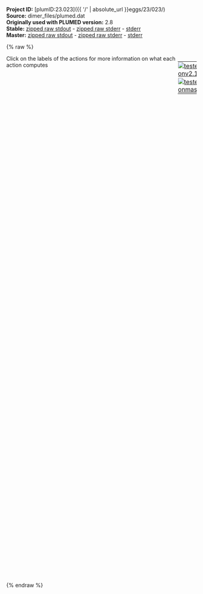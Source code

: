 **Project ID:** [plumID:23.023]({{ '/' | absolute_url }}eggs/23/023/)  
**Source:** dimer_files/plumed.dat  
**Originally used with PLUMED version:** 2.8  
**Stable:** [zipped raw stdout](plumed.dat.plumed.stdout.txt.zip) - [zipped raw stderr](plumed.dat.plumed.stderr.txt.zip) - [stderr](plumed.dat.plumed.stderr)  
**Master:** [zipped raw stdout](plumed.dat.plumed_master.stdout.txt.zip) - [zipped raw stderr](plumed.dat.plumed_master.stderr.txt.zip) - [stderr](plumed.dat.plumed_master.stderr)  

{% raw %}
<div style="width: 100%; float:left">
<div style="width: 90%; float:left" id="value_details_data/dimer_files/plumed.dat"> Click on the labels of the actions for more information on what each action computes </div>
<div style="width: 10%; float:left"><table><tr><td style="padding:1px"><a href="plumed.dat.plumed.stderr"><img src="https://img.shields.io/badge/v2.10-passing-green.svg" alt="tested onv2.10" /></a></td></tr><tr><td style="padding:1px"><a href="plumed.dat.plumed_master.stderr"><img src="https://img.shields.io/badge/master-passing-green.svg" alt="tested onmaster" /></a></td></tr></table></div></div>
<pre style="width=97%;">
<span style="color:blue" class="comment">## RESTART</span>
<span style="color:blue" class="comment">## ENERGY LABEL=energy</span>
<br/><span style="color:blue" class="comment"># DIMER-DIMER DISTANCE</span>
<span class="plumedtooltip" style="color:green">COM<span class="right">Calculate the center of mass for a group of atoms. <a href="https://www.plumed.org/doc-master/user-doc/html/_c_o_m.html" style="color:green">More details</a><i></i></span></span> <span class="plumedtooltip">ATOMS<span class="right">the list of atoms which are involved the virtual atom's definition<i></i></span></span>=1-338 <span class="plumedtooltip">LABEL<span class="right">a label for the action so that its output can be referenced in the input to other actions<i></i></span></span>=<b name="data/dimer_files/plumed.datp1" onclick='showPath("data/dimer_files/plumed.dat","data/dimer_files/plumed.datp1","data/dimer_files/plumed.datp1","violet")'>p1</b><span style="display:none;" id="data/dimer_files/plumed.datp1">The COM action with label <b>p1</b> calculates the following quantities:<table  align="center" frame="void" width="95%" cellpadding="5%"><tr><td width="5%"><b> Quantity </b>  </td><td width="5%"><b> Type </b>  </td><td><b> Description </b> </td></tr><tr><td width="5%">p1</td><td width="5%"><font color="violet">atoms</font></td><td>virtual atom calculated by COM action</td></tr></table></span>
<span class="plumedtooltip" style="color:green">COM<span class="right">Calculate the center of mass for a group of atoms. <a href="https://www.plumed.org/doc-master/user-doc/html/_c_o_m.html" style="color:green">More details</a><i></i></span></span> <span class="plumedtooltip">ATOMS<span class="right">the list of atoms which are involved the virtual atom's definition<i></i></span></span>=339-676 <span class="plumedtooltip">LABEL<span class="right">a label for the action so that its output can be referenced in the input to other actions<i></i></span></span>=<b name="data/dimer_files/plumed.datp2" onclick='showPath("data/dimer_files/plumed.dat","data/dimer_files/plumed.datp2","data/dimer_files/plumed.datp2","violet")'>p2</b><span style="display:none;" id="data/dimer_files/plumed.datp2">The COM action with label <b>p2</b> calculates the following quantities:<table  align="center" frame="void" width="95%" cellpadding="5%"><tr><td width="5%"><b> Quantity </b>  </td><td width="5%"><b> Type </b>  </td><td><b> Description </b> </td></tr><tr><td width="5%">p2</td><td width="5%"><font color="violet">atoms</font></td><td>virtual atom calculated by COM action</td></tr></table></span>
<span class="plumedtooltip" style="color:green">DISTANCE<span class="right">Calculate the distance between a pair of atoms. <a href="https://www.plumed.org/doc-master/user-doc/html/_d_i_s_t_a_n_c_e.html" style="color:green">More details</a><i></i></span></span> <span class="plumedtooltip">ATOMS<span class="right">the pair of atom that we are calculating the distance between<i></i></span></span>=<b name="data/dimer_files/plumed.datp1">p1</b>,<b name="data/dimer_files/plumed.datp2">p2</b> <span class="plumedtooltip">LABEL<span class="right">a label for the action so that its output can be referenced in the input to other actions<i></i></span></span>=<b name="data/dimer_files/plumed.datd" onclick='showPath("data/dimer_files/plumed.dat","data/dimer_files/plumed.datd","data/dimer_files/plumed.datd","black")'>d</b><span style="display:none;" id="data/dimer_files/plumed.datd">The DISTANCE action with label <b>d</b> calculates the following quantities:<table  align="center" frame="void" width="95%" cellpadding="5%"><tr><td width="5%"><b> Quantity </b>  </td><td width="5%"><b> Type </b>  </td><td><b> Description </b> </td></tr><tr><td width="5%">d</td><td width="5%"><font color="black">scalar</font></td><td>the DISTANCE between this pair of atoms</td></tr></table></span>
<br/><span style="color:blue" class="comment"># FOUR COARSE GRAINED BEADS, EVERY 5 ISH RESIDUES</span>
<span class="plumedtooltip" style="color:green">COM<span class="right">Calculate the center of mass for a group of atoms. <a href="https://www.plumed.org/doc-master/user-doc/html/_c_o_m.html" style="color:green">More details</a><i></i></span></span> <span class="plumedtooltip">ATOMS<span class="right">the list of atoms which are involved the virtual atom's definition<i></i></span></span>=1-92 <span class="plumedtooltip">LABEL<span class="right">a label for the action so that its output can be referenced in the input to other actions<i></i></span></span>=<b name="data/dimer_files/plumed.datB1_1" onclick='showPath("data/dimer_files/plumed.dat","data/dimer_files/plumed.datB1_1","data/dimer_files/plumed.datB1_1","violet")'>B1_1</b><span style="display:none;" id="data/dimer_files/plumed.datB1_1">The COM action with label <b>B1_1</b> calculates the following quantities:<table  align="center" frame="void" width="95%" cellpadding="5%"><tr><td width="5%"><b> Quantity </b>  </td><td width="5%"><b> Type </b>  </td><td><b> Description </b> </td></tr><tr><td width="5%">B1_1</td><td width="5%"><font color="violet">atoms</font></td><td>virtual atom calculated by COM action</td></tr></table></span>
<span class="plumedtooltip" style="color:green">COM<span class="right">Calculate the center of mass for a group of atoms. <a href="https://www.plumed.org/doc-master/user-doc/html/_c_o_m.html" style="color:green">More details</a><i></i></span></span> <span class="plumedtooltip">ATOMS<span class="right">the list of atoms which are involved the virtual atom's definition<i></i></span></span>=93-170 <span class="plumedtooltip">LABEL<span class="right">a label for the action so that its output can be referenced in the input to other actions<i></i></span></span>=<b name="data/dimer_files/plumed.datB2_1" onclick='showPath("data/dimer_files/plumed.dat","data/dimer_files/plumed.datB2_1","data/dimer_files/plumed.datB2_1","violet")'>B2_1</b><span style="display:none;" id="data/dimer_files/plumed.datB2_1">The COM action with label <b>B2_1</b> calculates the following quantities:<table  align="center" frame="void" width="95%" cellpadding="5%"><tr><td width="5%"><b> Quantity </b>  </td><td width="5%"><b> Type </b>  </td><td><b> Description </b> </td></tr><tr><td width="5%">B2_1</td><td width="5%"><font color="violet">atoms</font></td><td>virtual atom calculated by COM action</td></tr></table></span>
<span class="plumedtooltip" style="color:green">COM<span class="right">Calculate the center of mass for a group of atoms. <a href="https://www.plumed.org/doc-master/user-doc/html/_c_o_m.html" style="color:green">More details</a><i></i></span></span> <span class="plumedtooltip">ATOMS<span class="right">the list of atoms which are involved the virtual atom's definition<i></i></span></span>=171-255 <span class="plumedtooltip">LABEL<span class="right">a label for the action so that its output can be referenced in the input to other actions<i></i></span></span>=<b name="data/dimer_files/plumed.datB3_1" onclick='showPath("data/dimer_files/plumed.dat","data/dimer_files/plumed.datB3_1","data/dimer_files/plumed.datB3_1","violet")'>B3_1</b><span style="display:none;" id="data/dimer_files/plumed.datB3_1">The COM action with label <b>B3_1</b> calculates the following quantities:<table  align="center" frame="void" width="95%" cellpadding="5%"><tr><td width="5%"><b> Quantity </b>  </td><td width="5%"><b> Type </b>  </td><td><b> Description </b> </td></tr><tr><td width="5%">B3_1</td><td width="5%"><font color="violet">atoms</font></td><td>virtual atom calculated by COM action</td></tr></table></span>
<span class="plumedtooltip" style="color:green">COM<span class="right">Calculate the center of mass for a group of atoms. <a href="https://www.plumed.org/doc-master/user-doc/html/_c_o_m.html" style="color:green">More details</a><i></i></span></span> <span class="plumedtooltip">ATOMS<span class="right">the list of atoms which are involved the virtual atom's definition<i></i></span></span>=256-338 <span class="plumedtooltip">LABEL<span class="right">a label for the action so that its output can be referenced in the input to other actions<i></i></span></span>=<b name="data/dimer_files/plumed.datB4_1" onclick='showPath("data/dimer_files/plumed.dat","data/dimer_files/plumed.datB4_1","data/dimer_files/plumed.datB4_1","violet")'>B4_1</b><span style="display:none;" id="data/dimer_files/plumed.datB4_1">The COM action with label <b>B4_1</b> calculates the following quantities:<table  align="center" frame="void" width="95%" cellpadding="5%"><tr><td width="5%"><b> Quantity </b>  </td><td width="5%"><b> Type </b>  </td><td><b> Description </b> </td></tr><tr><td width="5%">B4_1</td><td width="5%"><font color="violet">atoms</font></td><td>virtual atom calculated by COM action</td></tr></table></span>
<br/><span class="plumedtooltip" style="color:green">COM<span class="right">Calculate the center of mass for a group of atoms. <a href="https://www.plumed.org/doc-master/user-doc/html/_c_o_m.html" style="color:green">More details</a><i></i></span></span> <span class="plumedtooltip">ATOMS<span class="right">the list of atoms which are involved the virtual atom's definition<i></i></span></span>=339-430 <span class="plumedtooltip">LABEL<span class="right">a label for the action so that its output can be referenced in the input to other actions<i></i></span></span>=<b name="data/dimer_files/plumed.datB1_2" onclick='showPath("data/dimer_files/plumed.dat","data/dimer_files/plumed.datB1_2","data/dimer_files/plumed.datB1_2","violet")'>B1_2</b><span style="display:none;" id="data/dimer_files/plumed.datB1_2">The COM action with label <b>B1_2</b> calculates the following quantities:<table  align="center" frame="void" width="95%" cellpadding="5%"><tr><td width="5%"><b> Quantity </b>  </td><td width="5%"><b> Type </b>  </td><td><b> Description </b> </td></tr><tr><td width="5%">B1_2</td><td width="5%"><font color="violet">atoms</font></td><td>virtual atom calculated by COM action</td></tr></table></span>
<span class="plumedtooltip" style="color:green">COM<span class="right">Calculate the center of mass for a group of atoms. <a href="https://www.plumed.org/doc-master/user-doc/html/_c_o_m.html" style="color:green">More details</a><i></i></span></span> <span class="plumedtooltip">ATOMS<span class="right">the list of atoms which are involved the virtual atom's definition<i></i></span></span>=431-508 <span class="plumedtooltip">LABEL<span class="right">a label for the action so that its output can be referenced in the input to other actions<i></i></span></span>=<b name="data/dimer_files/plumed.datB2_2" onclick='showPath("data/dimer_files/plumed.dat","data/dimer_files/plumed.datB2_2","data/dimer_files/plumed.datB2_2","violet")'>B2_2</b><span style="display:none;" id="data/dimer_files/plumed.datB2_2">The COM action with label <b>B2_2</b> calculates the following quantities:<table  align="center" frame="void" width="95%" cellpadding="5%"><tr><td width="5%"><b> Quantity </b>  </td><td width="5%"><b> Type </b>  </td><td><b> Description </b> </td></tr><tr><td width="5%">B2_2</td><td width="5%"><font color="violet">atoms</font></td><td>virtual atom calculated by COM action</td></tr></table></span>
<span class="plumedtooltip" style="color:green">COM<span class="right">Calculate the center of mass for a group of atoms. <a href="https://www.plumed.org/doc-master/user-doc/html/_c_o_m.html" style="color:green">More details</a><i></i></span></span> <span class="plumedtooltip">ATOMS<span class="right">the list of atoms which are involved the virtual atom's definition<i></i></span></span>=509-593 <span class="plumedtooltip">LABEL<span class="right">a label for the action so that its output can be referenced in the input to other actions<i></i></span></span>=<b name="data/dimer_files/plumed.datB3_2" onclick='showPath("data/dimer_files/plumed.dat","data/dimer_files/plumed.datB3_2","data/dimer_files/plumed.datB3_2","violet")'>B3_2</b><span style="display:none;" id="data/dimer_files/plumed.datB3_2">The COM action with label <b>B3_2</b> calculates the following quantities:<table  align="center" frame="void" width="95%" cellpadding="5%"><tr><td width="5%"><b> Quantity </b>  </td><td width="5%"><b> Type </b>  </td><td><b> Description </b> </td></tr><tr><td width="5%">B3_2</td><td width="5%"><font color="violet">atoms</font></td><td>virtual atom calculated by COM action</td></tr></table></span>
<span class="plumedtooltip" style="color:green">COM<span class="right">Calculate the center of mass for a group of atoms. <a href="https://www.plumed.org/doc-master/user-doc/html/_c_o_m.html" style="color:green">More details</a><i></i></span></span> <span class="plumedtooltip">ATOMS<span class="right">the list of atoms which are involved the virtual atom's definition<i></i></span></span>=594-676 <span class="plumedtooltip">LABEL<span class="right">a label for the action so that its output can be referenced in the input to other actions<i></i></span></span>=<b name="data/dimer_files/plumed.datB4_2" onclick='showPath("data/dimer_files/plumed.dat","data/dimer_files/plumed.datB4_2","data/dimer_files/plumed.datB4_2","violet")'>B4_2</b><span style="display:none;" id="data/dimer_files/plumed.datB4_2">The COM action with label <b>B4_2</b> calculates the following quantities:<table  align="center" frame="void" width="95%" cellpadding="5%"><tr><td width="5%"><b> Quantity </b>  </td><td width="5%"><b> Type </b>  </td><td><b> Description </b> </td></tr><tr><td width="5%">B4_2</td><td width="5%"><font color="violet">atoms</font></td><td>virtual atom calculated by COM action</td></tr></table></span>
<br/><span class="plumedtooltip" style="color:green">DISTANCE<span class="right">Calculate the distance between a pair of atoms. <a href="https://www.plumed.org/doc-master/user-doc/html/_d_i_s_t_a_n_c_e.html" style="color:green">More details</a><i></i></span></span> <span class="plumedtooltip">ATOMS<span class="right">the pair of atom that we are calculating the distance between<i></i></span></span>=<b name="data/dimer_files/plumed.datB1_1">B1_1</b>,<b name="data/dimer_files/plumed.datB1_2">B1_2</b> <span class="plumedtooltip">LABEL<span class="right">a label for the action so that its output can be referenced in the input to other actions<i></i></span></span>=<b name="data/dimer_files/plumed.datB11" onclick='showPath("data/dimer_files/plumed.dat","data/dimer_files/plumed.datB11","data/dimer_files/plumed.datB11","black")'>B11</b><span style="display:none;" id="data/dimer_files/plumed.datB11">The DISTANCE action with label <b>B11</b> calculates the following quantities:<table  align="center" frame="void" width="95%" cellpadding="5%"><tr><td width="5%"><b> Quantity </b>  </td><td width="5%"><b> Type </b>  </td><td><b> Description </b> </td></tr><tr><td width="5%">B11</td><td width="5%"><font color="black">scalar</font></td><td>the DISTANCE between this pair of atoms</td></tr></table></span>
<span class="plumedtooltip" style="color:green">DISTANCE<span class="right">Calculate the distance between a pair of atoms. <a href="https://www.plumed.org/doc-master/user-doc/html/_d_i_s_t_a_n_c_e.html" style="color:green">More details</a><i></i></span></span> <span class="plumedtooltip">ATOMS<span class="right">the pair of atom that we are calculating the distance between<i></i></span></span>=<b name="data/dimer_files/plumed.datB1_1">B1_1</b>,<b name="data/dimer_files/plumed.datB2_2">B2_2</b> <span class="plumedtooltip">LABEL<span class="right">a label for the action so that its output can be referenced in the input to other actions<i></i></span></span>=<b name="data/dimer_files/plumed.datB12" onclick='showPath("data/dimer_files/plumed.dat","data/dimer_files/plumed.datB12","data/dimer_files/plumed.datB12","black")'>B12</b><span style="display:none;" id="data/dimer_files/plumed.datB12">The DISTANCE action with label <b>B12</b> calculates the following quantities:<table  align="center" frame="void" width="95%" cellpadding="5%"><tr><td width="5%"><b> Quantity </b>  </td><td width="5%"><b> Type </b>  </td><td><b> Description </b> </td></tr><tr><td width="5%">B12</td><td width="5%"><font color="black">scalar</font></td><td>the DISTANCE between this pair of atoms</td></tr></table></span>
<span class="plumedtooltip" style="color:green">DISTANCE<span class="right">Calculate the distance between a pair of atoms. <a href="https://www.plumed.org/doc-master/user-doc/html/_d_i_s_t_a_n_c_e.html" style="color:green">More details</a><i></i></span></span> <span class="plumedtooltip">ATOMS<span class="right">the pair of atom that we are calculating the distance between<i></i></span></span>=<b name="data/dimer_files/plumed.datB1_1">B1_1</b>,<b name="data/dimer_files/plumed.datB3_2">B3_2</b> <span class="plumedtooltip">LABEL<span class="right">a label for the action so that its output can be referenced in the input to other actions<i></i></span></span>=<b name="data/dimer_files/plumed.datB13" onclick='showPath("data/dimer_files/plumed.dat","data/dimer_files/plumed.datB13","data/dimer_files/plumed.datB13","black")'>B13</b><span style="display:none;" id="data/dimer_files/plumed.datB13">The DISTANCE action with label <b>B13</b> calculates the following quantities:<table  align="center" frame="void" width="95%" cellpadding="5%"><tr><td width="5%"><b> Quantity </b>  </td><td width="5%"><b> Type </b>  </td><td><b> Description </b> </td></tr><tr><td width="5%">B13</td><td width="5%"><font color="black">scalar</font></td><td>the DISTANCE between this pair of atoms</td></tr></table></span>
<span class="plumedtooltip" style="color:green">DISTANCE<span class="right">Calculate the distance between a pair of atoms. <a href="https://www.plumed.org/doc-master/user-doc/html/_d_i_s_t_a_n_c_e.html" style="color:green">More details</a><i></i></span></span> <span class="plumedtooltip">ATOMS<span class="right">the pair of atom that we are calculating the distance between<i></i></span></span>=<b name="data/dimer_files/plumed.datB1_1">B1_1</b>,<b name="data/dimer_files/plumed.datB4_2">B4_2</b> <span class="plumedtooltip">LABEL<span class="right">a label for the action so that its output can be referenced in the input to other actions<i></i></span></span>=<b name="data/dimer_files/plumed.datB14" onclick='showPath("data/dimer_files/plumed.dat","data/dimer_files/plumed.datB14","data/dimer_files/plumed.datB14","black")'>B14</b><span style="display:none;" id="data/dimer_files/plumed.datB14">The DISTANCE action with label <b>B14</b> calculates the following quantities:<table  align="center" frame="void" width="95%" cellpadding="5%"><tr><td width="5%"><b> Quantity </b>  </td><td width="5%"><b> Type </b>  </td><td><b> Description </b> </td></tr><tr><td width="5%">B14</td><td width="5%"><font color="black">scalar</font></td><td>the DISTANCE between this pair of atoms</td></tr></table></span>
<br/><span class="plumedtooltip" style="color:green">DISTANCE<span class="right">Calculate the distance between a pair of atoms. <a href="https://www.plumed.org/doc-master/user-doc/html/_d_i_s_t_a_n_c_e.html" style="color:green">More details</a><i></i></span></span> <span class="plumedtooltip">ATOMS<span class="right">the pair of atom that we are calculating the distance between<i></i></span></span>=<b name="data/dimer_files/plumed.datB2_1">B2_1</b>,<b name="data/dimer_files/plumed.datB1_2">B1_2</b> <span class="plumedtooltip">LABEL<span class="right">a label for the action so that its output can be referenced in the input to other actions<i></i></span></span>=<b name="data/dimer_files/plumed.datB21" onclick='showPath("data/dimer_files/plumed.dat","data/dimer_files/plumed.datB21","data/dimer_files/plumed.datB21","black")'>B21</b><span style="display:none;" id="data/dimer_files/plumed.datB21">The DISTANCE action with label <b>B21</b> calculates the following quantities:<table  align="center" frame="void" width="95%" cellpadding="5%"><tr><td width="5%"><b> Quantity </b>  </td><td width="5%"><b> Type </b>  </td><td><b> Description </b> </td></tr><tr><td width="5%">B21</td><td width="5%"><font color="black">scalar</font></td><td>the DISTANCE between this pair of atoms</td></tr></table></span>
<span class="plumedtooltip" style="color:green">DISTANCE<span class="right">Calculate the distance between a pair of atoms. <a href="https://www.plumed.org/doc-master/user-doc/html/_d_i_s_t_a_n_c_e.html" style="color:green">More details</a><i></i></span></span> <span class="plumedtooltip">ATOMS<span class="right">the pair of atom that we are calculating the distance between<i></i></span></span>=<b name="data/dimer_files/plumed.datB2_1">B2_1</b>,<b name="data/dimer_files/plumed.datB2_2">B2_2</b> <span class="plumedtooltip">LABEL<span class="right">a label for the action so that its output can be referenced in the input to other actions<i></i></span></span>=<b name="data/dimer_files/plumed.datB22" onclick='showPath("data/dimer_files/plumed.dat","data/dimer_files/plumed.datB22","data/dimer_files/plumed.datB22","black")'>B22</b><span style="display:none;" id="data/dimer_files/plumed.datB22">The DISTANCE action with label <b>B22</b> calculates the following quantities:<table  align="center" frame="void" width="95%" cellpadding="5%"><tr><td width="5%"><b> Quantity </b>  </td><td width="5%"><b> Type </b>  </td><td><b> Description </b> </td></tr><tr><td width="5%">B22</td><td width="5%"><font color="black">scalar</font></td><td>the DISTANCE between this pair of atoms</td></tr></table></span>
<span class="plumedtooltip" style="color:green">DISTANCE<span class="right">Calculate the distance between a pair of atoms. <a href="https://www.plumed.org/doc-master/user-doc/html/_d_i_s_t_a_n_c_e.html" style="color:green">More details</a><i></i></span></span> <span class="plumedtooltip">ATOMS<span class="right">the pair of atom that we are calculating the distance between<i></i></span></span>=<b name="data/dimer_files/plumed.datB2_1">B2_1</b>,<b name="data/dimer_files/plumed.datB3_2">B3_2</b> <span class="plumedtooltip">LABEL<span class="right">a label for the action so that its output can be referenced in the input to other actions<i></i></span></span>=<b name="data/dimer_files/plumed.datB23" onclick='showPath("data/dimer_files/plumed.dat","data/dimer_files/plumed.datB23","data/dimer_files/plumed.datB23","black")'>B23</b><span style="display:none;" id="data/dimer_files/plumed.datB23">The DISTANCE action with label <b>B23</b> calculates the following quantities:<table  align="center" frame="void" width="95%" cellpadding="5%"><tr><td width="5%"><b> Quantity </b>  </td><td width="5%"><b> Type </b>  </td><td><b> Description </b> </td></tr><tr><td width="5%">B23</td><td width="5%"><font color="black">scalar</font></td><td>the DISTANCE between this pair of atoms</td></tr></table></span>
<span class="plumedtooltip" style="color:green">DISTANCE<span class="right">Calculate the distance between a pair of atoms. <a href="https://www.plumed.org/doc-master/user-doc/html/_d_i_s_t_a_n_c_e.html" style="color:green">More details</a><i></i></span></span> <span class="plumedtooltip">ATOMS<span class="right">the pair of atom that we are calculating the distance between<i></i></span></span>=<b name="data/dimer_files/plumed.datB2_1">B2_1</b>,<b name="data/dimer_files/plumed.datB4_2">B4_2</b> <span class="plumedtooltip">LABEL<span class="right">a label for the action so that its output can be referenced in the input to other actions<i></i></span></span>=<b name="data/dimer_files/plumed.datB24" onclick='showPath("data/dimer_files/plumed.dat","data/dimer_files/plumed.datB24","data/dimer_files/plumed.datB24","black")'>B24</b><span style="display:none;" id="data/dimer_files/plumed.datB24">The DISTANCE action with label <b>B24</b> calculates the following quantities:<table  align="center" frame="void" width="95%" cellpadding="5%"><tr><td width="5%"><b> Quantity </b>  </td><td width="5%"><b> Type </b>  </td><td><b> Description </b> </td></tr><tr><td width="5%">B24</td><td width="5%"><font color="black">scalar</font></td><td>the DISTANCE between this pair of atoms</td></tr></table></span>
<br/><span class="plumedtooltip" style="color:green">DISTANCE<span class="right">Calculate the distance between a pair of atoms. <a href="https://www.plumed.org/doc-master/user-doc/html/_d_i_s_t_a_n_c_e.html" style="color:green">More details</a><i></i></span></span> <span class="plumedtooltip">ATOMS<span class="right">the pair of atom that we are calculating the distance between<i></i></span></span>=<b name="data/dimer_files/plumed.datB3_1">B3_1</b>,<b name="data/dimer_files/plumed.datB1_2">B1_2</b> <span class="plumedtooltip">LABEL<span class="right">a label for the action so that its output can be referenced in the input to other actions<i></i></span></span>=<b name="data/dimer_files/plumed.datB31" onclick='showPath("data/dimer_files/plumed.dat","data/dimer_files/plumed.datB31","data/dimer_files/plumed.datB31","black")'>B31</b><span style="display:none;" id="data/dimer_files/plumed.datB31">The DISTANCE action with label <b>B31</b> calculates the following quantities:<table  align="center" frame="void" width="95%" cellpadding="5%"><tr><td width="5%"><b> Quantity </b>  </td><td width="5%"><b> Type </b>  </td><td><b> Description </b> </td></tr><tr><td width="5%">B31</td><td width="5%"><font color="black">scalar</font></td><td>the DISTANCE between this pair of atoms</td></tr></table></span>
<span class="plumedtooltip" style="color:green">DISTANCE<span class="right">Calculate the distance between a pair of atoms. <a href="https://www.plumed.org/doc-master/user-doc/html/_d_i_s_t_a_n_c_e.html" style="color:green">More details</a><i></i></span></span> <span class="plumedtooltip">ATOMS<span class="right">the pair of atom that we are calculating the distance between<i></i></span></span>=<b name="data/dimer_files/plumed.datB3_1">B3_1</b>,<b name="data/dimer_files/plumed.datB2_2">B2_2</b> <span class="plumedtooltip">LABEL<span class="right">a label for the action so that its output can be referenced in the input to other actions<i></i></span></span>=<b name="data/dimer_files/plumed.datB32" onclick='showPath("data/dimer_files/plumed.dat","data/dimer_files/plumed.datB32","data/dimer_files/plumed.datB32","black")'>B32</b><span style="display:none;" id="data/dimer_files/plumed.datB32">The DISTANCE action with label <b>B32</b> calculates the following quantities:<table  align="center" frame="void" width="95%" cellpadding="5%"><tr><td width="5%"><b> Quantity </b>  </td><td width="5%"><b> Type </b>  </td><td><b> Description </b> </td></tr><tr><td width="5%">B32</td><td width="5%"><font color="black">scalar</font></td><td>the DISTANCE between this pair of atoms</td></tr></table></span>
<span class="plumedtooltip" style="color:green">DISTANCE<span class="right">Calculate the distance between a pair of atoms. <a href="https://www.plumed.org/doc-master/user-doc/html/_d_i_s_t_a_n_c_e.html" style="color:green">More details</a><i></i></span></span> <span class="plumedtooltip">ATOMS<span class="right">the pair of atom that we are calculating the distance between<i></i></span></span>=<b name="data/dimer_files/plumed.datB3_1">B3_1</b>,<b name="data/dimer_files/plumed.datB3_2">B3_2</b> <span class="plumedtooltip">LABEL<span class="right">a label for the action so that its output can be referenced in the input to other actions<i></i></span></span>=<b name="data/dimer_files/plumed.datB33" onclick='showPath("data/dimer_files/plumed.dat","data/dimer_files/plumed.datB33","data/dimer_files/plumed.datB33","black")'>B33</b><span style="display:none;" id="data/dimer_files/plumed.datB33">The DISTANCE action with label <b>B33</b> calculates the following quantities:<table  align="center" frame="void" width="95%" cellpadding="5%"><tr><td width="5%"><b> Quantity </b>  </td><td width="5%"><b> Type </b>  </td><td><b> Description </b> </td></tr><tr><td width="5%">B33</td><td width="5%"><font color="black">scalar</font></td><td>the DISTANCE between this pair of atoms</td></tr></table></span>
<span class="plumedtooltip" style="color:green">DISTANCE<span class="right">Calculate the distance between a pair of atoms. <a href="https://www.plumed.org/doc-master/user-doc/html/_d_i_s_t_a_n_c_e.html" style="color:green">More details</a><i></i></span></span> <span class="plumedtooltip">ATOMS<span class="right">the pair of atom that we are calculating the distance between<i></i></span></span>=<b name="data/dimer_files/plumed.datB3_1">B3_1</b>,<b name="data/dimer_files/plumed.datB4_2">B4_2</b> <span class="plumedtooltip">LABEL<span class="right">a label for the action so that its output can be referenced in the input to other actions<i></i></span></span>=<b name="data/dimer_files/plumed.datB34" onclick='showPath("data/dimer_files/plumed.dat","data/dimer_files/plumed.datB34","data/dimer_files/plumed.datB34","black")'>B34</b><span style="display:none;" id="data/dimer_files/plumed.datB34">The DISTANCE action with label <b>B34</b> calculates the following quantities:<table  align="center" frame="void" width="95%" cellpadding="5%"><tr><td width="5%"><b> Quantity </b>  </td><td width="5%"><b> Type </b>  </td><td><b> Description </b> </td></tr><tr><td width="5%">B34</td><td width="5%"><font color="black">scalar</font></td><td>the DISTANCE between this pair of atoms</td></tr></table></span>
<br/><span class="plumedtooltip" style="color:green">DISTANCE<span class="right">Calculate the distance between a pair of atoms. <a href="https://www.plumed.org/doc-master/user-doc/html/_d_i_s_t_a_n_c_e.html" style="color:green">More details</a><i></i></span></span> <span class="plumedtooltip">ATOMS<span class="right">the pair of atom that we are calculating the distance between<i></i></span></span>=<b name="data/dimer_files/plumed.datB4_1">B4_1</b>,<b name="data/dimer_files/plumed.datB1_2">B1_2</b> <span class="plumedtooltip">LABEL<span class="right">a label for the action so that its output can be referenced in the input to other actions<i></i></span></span>=<b name="data/dimer_files/plumed.datB41" onclick='showPath("data/dimer_files/plumed.dat","data/dimer_files/plumed.datB41","data/dimer_files/plumed.datB41","black")'>B41</b><span style="display:none;" id="data/dimer_files/plumed.datB41">The DISTANCE action with label <b>B41</b> calculates the following quantities:<table  align="center" frame="void" width="95%" cellpadding="5%"><tr><td width="5%"><b> Quantity </b>  </td><td width="5%"><b> Type </b>  </td><td><b> Description </b> </td></tr><tr><td width="5%">B41</td><td width="5%"><font color="black">scalar</font></td><td>the DISTANCE between this pair of atoms</td></tr></table></span>
<span class="plumedtooltip" style="color:green">DISTANCE<span class="right">Calculate the distance between a pair of atoms. <a href="https://www.plumed.org/doc-master/user-doc/html/_d_i_s_t_a_n_c_e.html" style="color:green">More details</a><i></i></span></span> <span class="plumedtooltip">ATOMS<span class="right">the pair of atom that we are calculating the distance between<i></i></span></span>=<b name="data/dimer_files/plumed.datB4_1">B4_1</b>,<b name="data/dimer_files/plumed.datB2_2">B2_2</b> <span class="plumedtooltip">LABEL<span class="right">a label for the action so that its output can be referenced in the input to other actions<i></i></span></span>=<b name="data/dimer_files/plumed.datB42" onclick='showPath("data/dimer_files/plumed.dat","data/dimer_files/plumed.datB42","data/dimer_files/plumed.datB42","black")'>B42</b><span style="display:none;" id="data/dimer_files/plumed.datB42">The DISTANCE action with label <b>B42</b> calculates the following quantities:<table  align="center" frame="void" width="95%" cellpadding="5%"><tr><td width="5%"><b> Quantity </b>  </td><td width="5%"><b> Type </b>  </td><td><b> Description </b> </td></tr><tr><td width="5%">B42</td><td width="5%"><font color="black">scalar</font></td><td>the DISTANCE between this pair of atoms</td></tr></table></span>
<span class="plumedtooltip" style="color:green">DISTANCE<span class="right">Calculate the distance between a pair of atoms. <a href="https://www.plumed.org/doc-master/user-doc/html/_d_i_s_t_a_n_c_e.html" style="color:green">More details</a><i></i></span></span> <span class="plumedtooltip">ATOMS<span class="right">the pair of atom that we are calculating the distance between<i></i></span></span>=<b name="data/dimer_files/plumed.datB4_1">B4_1</b>,<b name="data/dimer_files/plumed.datB3_2">B3_2</b> <span class="plumedtooltip">LABEL<span class="right">a label for the action so that its output can be referenced in the input to other actions<i></i></span></span>=<b name="data/dimer_files/plumed.datB43" onclick='showPath("data/dimer_files/plumed.dat","data/dimer_files/plumed.datB43","data/dimer_files/plumed.datB43","black")'>B43</b><span style="display:none;" id="data/dimer_files/plumed.datB43">The DISTANCE action with label <b>B43</b> calculates the following quantities:<table  align="center" frame="void" width="95%" cellpadding="5%"><tr><td width="5%"><b> Quantity </b>  </td><td width="5%"><b> Type </b>  </td><td><b> Description </b> </td></tr><tr><td width="5%">B43</td><td width="5%"><font color="black">scalar</font></td><td>the DISTANCE between this pair of atoms</td></tr></table></span>
<span class="plumedtooltip" style="color:green">DISTANCE<span class="right">Calculate the distance between a pair of atoms. <a href="https://www.plumed.org/doc-master/user-doc/html/_d_i_s_t_a_n_c_e.html" style="color:green">More details</a><i></i></span></span> <span class="plumedtooltip">ATOMS<span class="right">the pair of atom that we are calculating the distance between<i></i></span></span>=<b name="data/dimer_files/plumed.datB4_1">B4_1</b>,<b name="data/dimer_files/plumed.datB4_2">B4_2</b> <span class="plumedtooltip">LABEL<span class="right">a label for the action so that its output can be referenced in the input to other actions<i></i></span></span>=<b name="data/dimer_files/plumed.datB44" onclick='showPath("data/dimer_files/plumed.dat","data/dimer_files/plumed.datB44","data/dimer_files/plumed.datB44","black")'>B44</b><span style="display:none;" id="data/dimer_files/plumed.datB44">The DISTANCE action with label <b>B44</b> calculates the following quantities:<table  align="center" frame="void" width="95%" cellpadding="5%"><tr><td width="5%"><b> Quantity </b>  </td><td width="5%"><b> Type </b>  </td><td><b> Description </b> </td></tr><tr><td width="5%">B44</td><td width="5%"><font color="black">scalar</font></td><td>the DISTANCE between this pair of atoms</td></tr></table></span>
<br/><span style="color:blue" class="comment"># Phosphate Ions</span>
<span class="plumedtooltip" style="color:green">COM<span class="right">Calculate the center of mass for a group of atoms. <a href="https://www.plumed.org/doc-master/user-doc/html/_c_o_m.html" style="color:green">More details</a><i></i></span></span> <span class="plumedtooltip">ATOMS<span class="right">the list of atoms which are involved the virtual atom's definition<i></i></span></span>=677-682 <span class="plumedtooltip">LABEL<span class="right">a label for the action so that its output can be referenced in the input to other actions<i></i></span></span>=<b name="data/dimer_files/plumed.datOP1" onclick='showPath("data/dimer_files/plumed.dat","data/dimer_files/plumed.datOP1","data/dimer_files/plumed.datOP1","violet")'>OP1</b><span style="display:none;" id="data/dimer_files/plumed.datOP1">The COM action with label <b>OP1</b> calculates the following quantities:<table  align="center" frame="void" width="95%" cellpadding="5%"><tr><td width="5%"><b> Quantity </b>  </td><td width="5%"><b> Type </b>  </td><td><b> Description </b> </td></tr><tr><td width="5%">OP1</td><td width="5%"><font color="violet">atoms</font></td><td>virtual atom calculated by COM action</td></tr></table></span>
<span class="plumedtooltip" style="color:green">COM<span class="right">Calculate the center of mass for a group of atoms. <a href="https://www.plumed.org/doc-master/user-doc/html/_c_o_m.html" style="color:green">More details</a><i></i></span></span> <span class="plumedtooltip">ATOMS<span class="right">the list of atoms which are involved the virtual atom's definition<i></i></span></span>=683-688 <span class="plumedtooltip">LABEL<span class="right">a label for the action so that its output can be referenced in the input to other actions<i></i></span></span>=<b name="data/dimer_files/plumed.datOP2" onclick='showPath("data/dimer_files/plumed.dat","data/dimer_files/plumed.datOP2","data/dimer_files/plumed.datOP2","violet")'>OP2</b><span style="display:none;" id="data/dimer_files/plumed.datOP2">The COM action with label <b>OP2</b> calculates the following quantities:<table  align="center" frame="void" width="95%" cellpadding="5%"><tr><td width="5%"><b> Quantity </b>  </td><td width="5%"><b> Type </b>  </td><td><b> Description </b> </td></tr><tr><td width="5%">OP2</td><td width="5%"><font color="violet">atoms</font></td><td>virtual atom calculated by COM action</td></tr></table></span>
<span class="plumedtooltip" style="color:green">COM<span class="right">Calculate the center of mass for a group of atoms. <a href="https://www.plumed.org/doc-master/user-doc/html/_c_o_m.html" style="color:green">More details</a><i></i></span></span> <span class="plumedtooltip">ATOMS<span class="right">the list of atoms which are involved the virtual atom's definition<i></i></span></span>=689-694 <span class="plumedtooltip">LABEL<span class="right">a label for the action so that its output can be referenced in the input to other actions<i></i></span></span>=<b name="data/dimer_files/plumed.datOP3" onclick='showPath("data/dimer_files/plumed.dat","data/dimer_files/plumed.datOP3","data/dimer_files/plumed.datOP3","violet")'>OP3</b><span style="display:none;" id="data/dimer_files/plumed.datOP3">The COM action with label <b>OP3</b> calculates the following quantities:<table  align="center" frame="void" width="95%" cellpadding="5%"><tr><td width="5%"><b> Quantity </b>  </td><td width="5%"><b> Type </b>  </td><td><b> Description </b> </td></tr><tr><td width="5%">OP3</td><td width="5%"><font color="violet">atoms</font></td><td>virtual atom calculated by COM action</td></tr></table></span>
<span class="plumedtooltip" style="color:green">COM<span class="right">Calculate the center of mass for a group of atoms. <a href="https://www.plumed.org/doc-master/user-doc/html/_c_o_m.html" style="color:green">More details</a><i></i></span></span> <span class="plumedtooltip">ATOMS<span class="right">the list of atoms which are involved the virtual atom's definition<i></i></span></span>=695-700 <span class="plumedtooltip">LABEL<span class="right">a label for the action so that its output can be referenced in the input to other actions<i></i></span></span>=<b name="data/dimer_files/plumed.datOP4" onclick='showPath("data/dimer_files/plumed.dat","data/dimer_files/plumed.datOP4","data/dimer_files/plumed.datOP4","violet")'>OP4</b><span style="display:none;" id="data/dimer_files/plumed.datOP4">The COM action with label <b>OP4</b> calculates the following quantities:<table  align="center" frame="void" width="95%" cellpadding="5%"><tr><td width="5%"><b> Quantity </b>  </td><td width="5%"><b> Type </b>  </td><td><b> Description </b> </td></tr><tr><td width="5%">OP4</td><td width="5%"><font color="violet">atoms</font></td><td>virtual atom calculated by COM action</td></tr></table></span>
<span class="plumedtooltip" style="color:green">COM<span class="right">Calculate the center of mass for a group of atoms. <a href="https://www.plumed.org/doc-master/user-doc/html/_c_o_m.html" style="color:green">More details</a><i></i></span></span> <span class="plumedtooltip">ATOMS<span class="right">the list of atoms which are involved the virtual atom's definition<i></i></span></span>=701-706 <span class="plumedtooltip">LABEL<span class="right">a label for the action so that its output can be referenced in the input to other actions<i></i></span></span>=<b name="data/dimer_files/plumed.datOP5" onclick='showPath("data/dimer_files/plumed.dat","data/dimer_files/plumed.datOP5","data/dimer_files/plumed.datOP5","violet")'>OP5</b><span style="display:none;" id="data/dimer_files/plumed.datOP5">The COM action with label <b>OP5</b> calculates the following quantities:<table  align="center" frame="void" width="95%" cellpadding="5%"><tr><td width="5%"><b> Quantity </b>  </td><td width="5%"><b> Type </b>  </td><td><b> Description </b> </td></tr><tr><td width="5%">OP5</td><td width="5%"><font color="violet">atoms</font></td><td>virtual atom calculated by COM action</td></tr></table></span>
<span class="plumedtooltip" style="color:green">COM<span class="right">Calculate the center of mass for a group of atoms. <a href="https://www.plumed.org/doc-master/user-doc/html/_c_o_m.html" style="color:green">More details</a><i></i></span></span> <span class="plumedtooltip">ATOMS<span class="right">the list of atoms which are involved the virtual atom's definition<i></i></span></span>=707-712 <span class="plumedtooltip">LABEL<span class="right">a label for the action so that its output can be referenced in the input to other actions<i></i></span></span>=<b name="data/dimer_files/plumed.datOP6" onclick='showPath("data/dimer_files/plumed.dat","data/dimer_files/plumed.datOP6","data/dimer_files/plumed.datOP6","violet")'>OP6</b><span style="display:none;" id="data/dimer_files/plumed.datOP6">The COM action with label <b>OP6</b> calculates the following quantities:<table  align="center" frame="void" width="95%" cellpadding="5%"><tr><td width="5%"><b> Quantity </b>  </td><td width="5%"><b> Type </b>  </td><td><b> Description </b> </td></tr><tr><td width="5%">OP6</td><td width="5%"><font color="violet">atoms</font></td><td>virtual atom calculated by COM action</td></tr></table></span>
<br/><span style="color:blue" class="comment"># Head Groups of Positively Charged Sidechains</span>
<span class="plumedtooltip" style="color:green">COM<span class="right">Calculate the center of mass for a group of atoms. <a href="https://www.plumed.org/doc-master/user-doc/html/_c_o_m.html" style="color:green">More details</a><i></i></span></span> <span class="plumedtooltip">ATOMS<span class="right">the list of atoms which are involved the virtual atom's definition<i></i></span></span>=48-51 <span class="plumedtooltip">LABEL<span class="right">a label for the action so that its output can be referenced in the input to other actions<i></i></span></span>=<b name="data/dimer_files/plumed.datK3_1" onclick='showPath("data/dimer_files/plumed.dat","data/dimer_files/plumed.datK3_1","data/dimer_files/plumed.datK3_1","violet")'>K3_1</b><span style="display:none;" id="data/dimer_files/plumed.datK3_1">The COM action with label <b>K3_1</b> calculates the following quantities:<table  align="center" frame="void" width="95%" cellpadding="5%"><tr><td width="5%"><b> Quantity </b>  </td><td width="5%"><b> Type </b>  </td><td><b> Description </b> </td></tr><tr><td width="5%">K3_1</td><td width="5%"><font color="violet">atoms</font></td><td>virtual atom calculated by COM action</td></tr></table></span>
<span class="plumedtooltip" style="color:green">COM<span class="right">Calculate the center of mass for a group of atoms. <a href="https://www.plumed.org/doc-master/user-doc/html/_c_o_m.html" style="color:green">More details</a><i></i></span></span> <span class="plumedtooltip">ATOMS<span class="right">the list of atoms which are involved the virtual atom's definition<i></i></span></span>=70-73 <span class="plumedtooltip">LABEL<span class="right">a label for the action so that its output can be referenced in the input to other actions<i></i></span></span>=<b name="data/dimer_files/plumed.datK4_1" onclick='showPath("data/dimer_files/plumed.dat","data/dimer_files/plumed.datK4_1","data/dimer_files/plumed.datK4_1","violet")'>K4_1</b><span style="display:none;" id="data/dimer_files/plumed.datK4_1">The COM action with label <b>K4_1</b> calculates the following quantities:<table  align="center" frame="void" width="95%" cellpadding="5%"><tr><td width="5%"><b> Quantity </b>  </td><td width="5%"><b> Type </b>  </td><td><b> Description </b> </td></tr><tr><td width="5%">K4_1</td><td width="5%"><font color="violet">atoms</font></td><td>virtual atom calculated by COM action</td></tr></table></span>
<span class="plumedtooltip" style="color:green">COM<span class="right">Calculate the center of mass for a group of atoms. <a href="https://www.plumed.org/doc-master/user-doc/html/_c_o_m.html" style="color:green">More details</a><i></i></span></span> <span class="plumedtooltip">ATOMS<span class="right">the list of atoms which are involved the virtual atom's definition<i></i></span></span>=198-201 <span class="plumedtooltip">LABEL<span class="right">a label for the action so that its output can be referenced in the input to other actions<i></i></span></span>=<b name="data/dimer_files/plumed.datK12_1" onclick='showPath("data/dimer_files/plumed.dat","data/dimer_files/plumed.datK12_1","data/dimer_files/plumed.datK12_1","violet")'>K12_1</b><span style="display:none;" id="data/dimer_files/plumed.datK12_1">The COM action with label <b>K12_1</b> calculates the following quantities:<table  align="center" frame="void" width="95%" cellpadding="5%"><tr><td width="5%"><b> Quantity </b>  </td><td width="5%"><b> Type </b>  </td><td><b> Description </b> </td></tr><tr><td width="5%">K12_1</td><td width="5%"><font color="violet">atoms</font></td><td>virtual atom calculated by COM action</td></tr></table></span> <span style="color:blue" class="comment">#NZ,HZ123</span>
<span class="plumedtooltip" style="color:green">COM<span class="right">Calculate the center of mass for a group of atoms. <a href="https://www.plumed.org/doc-master/user-doc/html/_c_o_m.html" style="color:green">More details</a><i></i></span></span> <span class="plumedtooltip">ATOMS<span class="right">the list of atoms which are involved the virtual atom's definition<i></i></span></span>=247-250 <span class="plumedtooltip">LABEL<span class="right">a label for the action so that its output can be referenced in the input to other actions<i></i></span></span>=<b name="data/dimer_files/plumed.datK15_1" onclick='showPath("data/dimer_files/plumed.dat","data/dimer_files/plumed.datK15_1","data/dimer_files/plumed.datK15_1","violet")'>K15_1</b><span style="display:none;" id="data/dimer_files/plumed.datK15_1">The COM action with label <b>K15_1</b> calculates the following quantities:<table  align="center" frame="void" width="95%" cellpadding="5%"><tr><td width="5%"><b> Quantity </b>  </td><td width="5%"><b> Type </b>  </td><td><b> Description </b> </td></tr><tr><td width="5%">K15_1</td><td width="5%"><font color="violet">atoms</font></td><td>virtual atom calculated by COM action</td></tr></table></span> <span style="color:blue" class="comment">#NZ,HZ123</span>
<span class="plumedtooltip" style="color:green">COM<span class="right">Calculate the center of mass for a group of atoms. <a href="https://www.plumed.org/doc-master/user-doc/html/_c_o_m.html" style="color:green">More details</a><i></i></span></span> <span class="plumedtooltip">ATOMS<span class="right">the list of atoms which are involved the virtual atom's definition<i></i></span></span>=264-271 <span class="plumedtooltip">LABEL<span class="right">a label for the action so that its output can be referenced in the input to other actions<i></i></span></span>=<b name="data/dimer_files/plumed.datR16_1" onclick='showPath("data/dimer_files/plumed.dat","data/dimer_files/plumed.datR16_1","data/dimer_files/plumed.datR16_1","violet")'>R16_1</b><span style="display:none;" id="data/dimer_files/plumed.datR16_1">The COM action with label <b>R16_1</b> calculates the following quantities:<table  align="center" frame="void" width="95%" cellpadding="5%"><tr><td width="5%"><b> Quantity </b>  </td><td width="5%"><b> Type </b>  </td><td><b> Description </b> </td></tr><tr><td width="5%">R16_1</td><td width="5%"><font color="violet">atoms</font></td><td>virtual atom calculated by COM action</td></tr></table></span> <span style="color:blue" class="comment">#HE, CZ, N+H</span>
<span class="plumedtooltip" style="color:green">COM<span class="right">Calculate the center of mass for a group of atoms. <a href="https://www.plumed.org/doc-master/user-doc/html/_c_o_m.html" style="color:green">More details</a><i></i></span></span> <span class="plumedtooltip">ATOMS<span class="right">the list of atoms which are involved the virtual atom's definition<i></i></span></span>=285-292 <span class="plumedtooltip">LABEL<span class="right">a label for the action so that its output can be referenced in the input to other actions<i></i></span></span>=<b name="data/dimer_files/plumed.datR17_1" onclick='showPath("data/dimer_files/plumed.dat","data/dimer_files/plumed.datR17_1","data/dimer_files/plumed.datR17_1","violet")'>R17_1</b><span style="display:none;" id="data/dimer_files/plumed.datR17_1">The COM action with label <b>R17_1</b> calculates the following quantities:<table  align="center" frame="void" width="95%" cellpadding="5%"><tr><td width="5%"><b> Quantity </b>  </td><td width="5%"><b> Type </b>  </td><td><b> Description </b> </td></tr><tr><td width="5%">R17_1</td><td width="5%"><font color="violet">atoms</font></td><td>virtual atom calculated by COM action</td></tr></table></span> <span style="color:blue" class="comment">#HE, CZ, N+H</span>
<br/><span class="plumedtooltip" style="color:green">COM<span class="right">Calculate the center of mass for a group of atoms. <a href="https://www.plumed.org/doc-master/user-doc/html/_c_o_m.html" style="color:green">More details</a><i></i></span></span> <span class="plumedtooltip">ATOMS<span class="right">the list of atoms which are involved the virtual atom's definition<i></i></span></span>=386-389 <span class="plumedtooltip">LABEL<span class="right">a label for the action so that its output can be referenced in the input to other actions<i></i></span></span>=<b name="data/dimer_files/plumed.datK3_2" onclick='showPath("data/dimer_files/plumed.dat","data/dimer_files/plumed.datK3_2","data/dimer_files/plumed.datK3_2","violet")'>K3_2</b><span style="display:none;" id="data/dimer_files/plumed.datK3_2">The COM action with label <b>K3_2</b> calculates the following quantities:<table  align="center" frame="void" width="95%" cellpadding="5%"><tr><td width="5%"><b> Quantity </b>  </td><td width="5%"><b> Type </b>  </td><td><b> Description </b> </td></tr><tr><td width="5%">K3_2</td><td width="5%"><font color="violet">atoms</font></td><td>virtual atom calculated by COM action</td></tr></table></span>
<span class="plumedtooltip" style="color:green">COM<span class="right">Calculate the center of mass for a group of atoms. <a href="https://www.plumed.org/doc-master/user-doc/html/_c_o_m.html" style="color:green">More details</a><i></i></span></span> <span class="plumedtooltip">ATOMS<span class="right">the list of atoms which are involved the virtual atom's definition<i></i></span></span>=408-411 <span class="plumedtooltip">LABEL<span class="right">a label for the action so that its output can be referenced in the input to other actions<i></i></span></span>=<b name="data/dimer_files/plumed.datK4_2" onclick='showPath("data/dimer_files/plumed.dat","data/dimer_files/plumed.datK4_2","data/dimer_files/plumed.datK4_2","violet")'>K4_2</b><span style="display:none;" id="data/dimer_files/plumed.datK4_2">The COM action with label <b>K4_2</b> calculates the following quantities:<table  align="center" frame="void" width="95%" cellpadding="5%"><tr><td width="5%"><b> Quantity </b>  </td><td width="5%"><b> Type </b>  </td><td><b> Description </b> </td></tr><tr><td width="5%">K4_2</td><td width="5%"><font color="violet">atoms</font></td><td>virtual atom calculated by COM action</td></tr></table></span>
<span class="plumedtooltip" style="color:green">COM<span class="right">Calculate the center of mass for a group of atoms. <a href="https://www.plumed.org/doc-master/user-doc/html/_c_o_m.html" style="color:green">More details</a><i></i></span></span> <span class="plumedtooltip">ATOMS<span class="right">the list of atoms which are involved the virtual atom's definition<i></i></span></span>=536-539 <span class="plumedtooltip">LABEL<span class="right">a label for the action so that its output can be referenced in the input to other actions<i></i></span></span>=<b name="data/dimer_files/plumed.datK12_2" onclick='showPath("data/dimer_files/plumed.dat","data/dimer_files/plumed.datK12_2","data/dimer_files/plumed.datK12_2","violet")'>K12_2</b><span style="display:none;" id="data/dimer_files/plumed.datK12_2">The COM action with label <b>K12_2</b> calculates the following quantities:<table  align="center" frame="void" width="95%" cellpadding="5%"><tr><td width="5%"><b> Quantity </b>  </td><td width="5%"><b> Type </b>  </td><td><b> Description </b> </td></tr><tr><td width="5%">K12_2</td><td width="5%"><font color="violet">atoms</font></td><td>virtual atom calculated by COM action</td></tr></table></span>
<span class="plumedtooltip" style="color:green">COM<span class="right">Calculate the center of mass for a group of atoms. <a href="https://www.plumed.org/doc-master/user-doc/html/_c_o_m.html" style="color:green">More details</a><i></i></span></span> <span class="plumedtooltip">ATOMS<span class="right">the list of atoms which are involved the virtual atom's definition<i></i></span></span>=585-588 <span class="plumedtooltip">LABEL<span class="right">a label for the action so that its output can be referenced in the input to other actions<i></i></span></span>=<b name="data/dimer_files/plumed.datK15_2" onclick='showPath("data/dimer_files/plumed.dat","data/dimer_files/plumed.datK15_2","data/dimer_files/plumed.datK15_2","violet")'>K15_2</b><span style="display:none;" id="data/dimer_files/plumed.datK15_2">The COM action with label <b>K15_2</b> calculates the following quantities:<table  align="center" frame="void" width="95%" cellpadding="5%"><tr><td width="5%"><b> Quantity </b>  </td><td width="5%"><b> Type </b>  </td><td><b> Description </b> </td></tr><tr><td width="5%">K15_2</td><td width="5%"><font color="violet">atoms</font></td><td>virtual atom calculated by COM action</td></tr></table></span>
<span class="plumedtooltip" style="color:green">COM<span class="right">Calculate the center of mass for a group of atoms. <a href="https://www.plumed.org/doc-master/user-doc/html/_c_o_m.html" style="color:green">More details</a><i></i></span></span> <span class="plumedtooltip">ATOMS<span class="right">the list of atoms which are involved the virtual atom's definition<i></i></span></span>=602-609 <span class="plumedtooltip">LABEL<span class="right">a label for the action so that its output can be referenced in the input to other actions<i></i></span></span>=<b name="data/dimer_files/plumed.datR16_2" onclick='showPath("data/dimer_files/plumed.dat","data/dimer_files/plumed.datR16_2","data/dimer_files/plumed.datR16_2","violet")'>R16_2</b><span style="display:none;" id="data/dimer_files/plumed.datR16_2">The COM action with label <b>R16_2</b> calculates the following quantities:<table  align="center" frame="void" width="95%" cellpadding="5%"><tr><td width="5%"><b> Quantity </b>  </td><td width="5%"><b> Type </b>  </td><td><b> Description </b> </td></tr><tr><td width="5%">R16_2</td><td width="5%"><font color="violet">atoms</font></td><td>virtual atom calculated by COM action</td></tr></table></span>
<span class="plumedtooltip" style="color:green">COM<span class="right">Calculate the center of mass for a group of atoms. <a href="https://www.plumed.org/doc-master/user-doc/html/_c_o_m.html" style="color:green">More details</a><i></i></span></span> <span class="plumedtooltip">ATOMS<span class="right">the list of atoms which are involved the virtual atom's definition<i></i></span></span>=623-630 <span class="plumedtooltip">LABEL<span class="right">a label for the action so that its output can be referenced in the input to other actions<i></i></span></span>=<b name="data/dimer_files/plumed.datR17_2" onclick='showPath("data/dimer_files/plumed.dat","data/dimer_files/plumed.datR17_2","data/dimer_files/plumed.datR17_2","violet")'>R17_2</b><span style="display:none;" id="data/dimer_files/plumed.datR17_2">The COM action with label <b>R17_2</b> calculates the following quantities:<table  align="center" frame="void" width="95%" cellpadding="5%"><tr><td width="5%"><b> Quantity </b>  </td><td width="5%"><b> Type </b>  </td><td><b> Description </b> </td></tr><tr><td width="5%">R17_2</td><td width="5%"><font color="violet">atoms</font></td><td>virtual atom calculated by COM action</td></tr></table></span>
<br/><span style="color:blue" class="comment"># Coordination with Phosphate</span>
<span id="data/dimer_files/plumed.datdefIONCL1_short"><span class="plumedtooltip" style="color:green">COORDINATION<span class="right">Calculate coordination numbers. This action has <a class="toggler" href='javascript:;' onclick='toggleDisplay("data/dimer_files/plumed.datdefIONCL1");'>hidden defaults</a>. <a href="https://www.plumed.org/doc-master/user-doc/html/_c_o_o_r_d_i_n_a_t_i_o_n.html">More details</a><i></i></span></span> <span class="plumedtooltip">GROUPA<span class="right">First list of atoms<i></i></span></span>=<b name="data/dimer_files/plumed.datK3_1">K3_1</b>,<b name="data/dimer_files/plumed.datK4_1">K4_1</b>,<b name="data/dimer_files/plumed.datK12_1">K12_1</b>,<b name="data/dimer_files/plumed.datK15_1">K15_1</b>,<b name="data/dimer_files/plumed.datR16_1">R16_1</b>,<b name="data/dimer_files/plumed.datR17_1">R17_1</b> <span class="plumedtooltip">GROUPB<span class="right">Second list of atoms (if empty, N*(N-1)/2 pairs in GROUPA are counted)<i></i></span></span>=<b name="data/dimer_files/plumed.datOP1">OP1</b>,<b name="data/dimer_files/plumed.datOP2">OP2</b>,<b name="data/dimer_files/plumed.datOP3">OP3</b>,<b name="data/dimer_files/plumed.datOP4">OP4</b>,<b name="data/dimer_files/plumed.datOP5">OP5</b>,<b name="data/dimer_files/plumed.datOP6">OP6</b> <span class="plumedtooltip">R_0<span class="right">The r_0 parameter of the switching function<i></i></span></span>=0.5 <span class="plumedtooltip">NLIST<span class="right"> Use a neighbor list to speed up the calculation<i></i></span></span> <span class="plumedtooltip">NL_CUTOFF<span class="right">The cutoff for the neighbor list<i></i></span></span>=1 <span class="plumedtooltip">NL_STRIDE<span class="right">The frequency with which we are updating the atoms in the neighbor list<i></i></span></span>=100 <span class="plumedtooltip">LABEL<span class="right">a label for the action so that its output can be referenced in the input to other actions<i></i></span></span>=<b name="data/dimer_files/plumed.datIONCL1" onclick='showPath("data/dimer_files/plumed.dat","data/dimer_files/plumed.datIONCL1","data/dimer_files/plumed.datIONCL1","black")'>IONCL1</b><span style="display:none;" id="data/dimer_files/plumed.datIONCL1">The COORDINATION action with label <b>IONCL1</b> calculates the following quantities:<table  align="center" frame="void" width="95%" cellpadding="5%"><tr><td width="5%"><b> Quantity </b>  </td><td width="5%"><b> Type </b>  </td><td><b> Description </b> </td></tr><tr><td width="5%">IONCL1</td><td width="5%"><font color="black">scalar</font></td><td>the value of the coordination</td></tr></table></span>
</span><span id="data/dimer_files/plumed.datdefIONCL1_long" style="display:none;"><span class="plumedtooltip" style="color:green">COORDINATION<span class="right">Calculate coordination numbers. This action uses the <a class="toggler" href='javascript:;' onclick='toggleDisplay("data/dimer_files/plumed.datdefIONCL1");'>defaults shown here</a>. <a href="https://www.plumed.org/doc-master/user-doc/html/_c_o_o_r_d_i_n_a_t_i_o_n.html">More details</a><i></i></span></span> <span class="plumedtooltip">GROUPA<span class="right">First list of atoms<i></i></span></span>=<b name="data/dimer_files/plumed.datK3_1">K3_1</b>,<b name="data/dimer_files/plumed.datK4_1">K4_1</b>,<b name="data/dimer_files/plumed.datK12_1">K12_1</b>,<b name="data/dimer_files/plumed.datK15_1">K15_1</b>,<b name="data/dimer_files/plumed.datR16_1">R16_1</b>,<b name="data/dimer_files/plumed.datR17_1">R17_1</b> <span class="plumedtooltip">GROUPB<span class="right">Second list of atoms (if empty, N*(N-1)/2 pairs in GROUPA are counted)<i></i></span></span>=<b name="data/dimer_files/plumed.datOP1">OP1</b>,<b name="data/dimer_files/plumed.datOP2">OP2</b>,<b name="data/dimer_files/plumed.datOP3">OP3</b>,<b name="data/dimer_files/plumed.datOP4">OP4</b>,<b name="data/dimer_files/plumed.datOP5">OP5</b>,<b name="data/dimer_files/plumed.datOP6">OP6</b> <span class="plumedtooltip">R_0<span class="right">The r_0 parameter of the switching function<i></i></span></span>=0.5 <span class="plumedtooltip">NLIST<span class="right"> Use a neighbor list to speed up the calculation<i></i></span></span> <span class="plumedtooltip">NL_CUTOFF<span class="right">The cutoff for the neighbor list<i></i></span></span>=1 <span class="plumedtooltip">NL_STRIDE<span class="right">The frequency with which we are updating the atoms in the neighbor list<i></i></span></span>=100 <span class="plumedtooltip">LABEL<span class="right">a label for the action so that its output can be referenced in the input to other actions<i></i></span></span>=<b name="data/dimer_files/plumed.datIONCL1" onclick='showPath("data/dimer_files/plumed.dat","data/dimer_files/plumed.datIONCL1","data/dimer_files/plumed.datIONCL1","black")'>IONCL1</b>  <span class="plumedtooltip">D_0<span class="right"> The d_0 parameter of the switching function<i></i></span></span>=0.0 <span class="plumedtooltip">NN<span class="right"> The n parameter of the switching function <i></i></span></span>=6 <span class="plumedtooltip">MM<span class="right"> The m parameter of the switching function; 0 implies 2*NN<i></i></span></span>=0
</span><span id="data/dimer_files/plumed.datdefIONCL2_short"><span class="plumedtooltip" style="color:green">COORDINATION<span class="right">Calculate coordination numbers. This action has <a class="toggler" href='javascript:;' onclick='toggleDisplay("data/dimer_files/plumed.datdefIONCL2");'>hidden defaults</a>. <a href="https://www.plumed.org/doc-master/user-doc/html/_c_o_o_r_d_i_n_a_t_i_o_n.html">More details</a><i></i></span></span> <span class="plumedtooltip">GROUPA<span class="right">First list of atoms<i></i></span></span>=<b name="data/dimer_files/plumed.datK3_2">K3_2</b>,<b name="data/dimer_files/plumed.datK4_2">K4_2</b>,<b name="data/dimer_files/plumed.datK12_2">K12_2</b>,<b name="data/dimer_files/plumed.datK15_2">K15_2</b>,<b name="data/dimer_files/plumed.datR16_2">R16_2</b>,<b name="data/dimer_files/plumed.datR17_2">R17_2</b> <span class="plumedtooltip">GROUPB<span class="right">Second list of atoms (if empty, N*(N-1)/2 pairs in GROUPA are counted)<i></i></span></span>=<b name="data/dimer_files/plumed.datOP1">OP1</b>,<b name="data/dimer_files/plumed.datOP2">OP2</b>,<b name="data/dimer_files/plumed.datOP3">OP3</b>,<b name="data/dimer_files/plumed.datOP4">OP4</b>,<b name="data/dimer_files/plumed.datOP5">OP5</b>,<b name="data/dimer_files/plumed.datOP6">OP6</b> <span class="plumedtooltip">R_0<span class="right">The r_0 parameter of the switching function<i></i></span></span>=0.5 <span class="plumedtooltip">NLIST<span class="right"> Use a neighbor list to speed up the calculation<i></i></span></span> <span class="plumedtooltip">NL_CUTOFF<span class="right">The cutoff for the neighbor list<i></i></span></span>=1 <span class="plumedtooltip">NL_STRIDE<span class="right">The frequency with which we are updating the atoms in the neighbor list<i></i></span></span>=100 <span class="plumedtooltip">LABEL<span class="right">a label for the action so that its output can be referenced in the input to other actions<i></i></span></span>=<b name="data/dimer_files/plumed.datIONCL2" onclick='showPath("data/dimer_files/plumed.dat","data/dimer_files/plumed.datIONCL2","data/dimer_files/plumed.datIONCL2","black")'>IONCL2</b><span style="display:none;" id="data/dimer_files/plumed.datIONCL2">The COORDINATION action with label <b>IONCL2</b> calculates the following quantities:<table  align="center" frame="void" width="95%" cellpadding="5%"><tr><td width="5%"><b> Quantity </b>  </td><td width="5%"><b> Type </b>  </td><td><b> Description </b> </td></tr><tr><td width="5%">IONCL2</td><td width="5%"><font color="black">scalar</font></td><td>the value of the coordination</td></tr></table></span>
</span><span id="data/dimer_files/plumed.datdefIONCL2_long" style="display:none;"><span class="plumedtooltip" style="color:green">COORDINATION<span class="right">Calculate coordination numbers. This action uses the <a class="toggler" href='javascript:;' onclick='toggleDisplay("data/dimer_files/plumed.datdefIONCL2");'>defaults shown here</a>. <a href="https://www.plumed.org/doc-master/user-doc/html/_c_o_o_r_d_i_n_a_t_i_o_n.html">More details</a><i></i></span></span> <span class="plumedtooltip">GROUPA<span class="right">First list of atoms<i></i></span></span>=<b name="data/dimer_files/plumed.datK3_2">K3_2</b>,<b name="data/dimer_files/plumed.datK4_2">K4_2</b>,<b name="data/dimer_files/plumed.datK12_2">K12_2</b>,<b name="data/dimer_files/plumed.datK15_2">K15_2</b>,<b name="data/dimer_files/plumed.datR16_2">R16_2</b>,<b name="data/dimer_files/plumed.datR17_2">R17_2</b> <span class="plumedtooltip">GROUPB<span class="right">Second list of atoms (if empty, N*(N-1)/2 pairs in GROUPA are counted)<i></i></span></span>=<b name="data/dimer_files/plumed.datOP1">OP1</b>,<b name="data/dimer_files/plumed.datOP2">OP2</b>,<b name="data/dimer_files/plumed.datOP3">OP3</b>,<b name="data/dimer_files/plumed.datOP4">OP4</b>,<b name="data/dimer_files/plumed.datOP5">OP5</b>,<b name="data/dimer_files/plumed.datOP6">OP6</b> <span class="plumedtooltip">R_0<span class="right">The r_0 parameter of the switching function<i></i></span></span>=0.5 <span class="plumedtooltip">NLIST<span class="right"> Use a neighbor list to speed up the calculation<i></i></span></span> <span class="plumedtooltip">NL_CUTOFF<span class="right">The cutoff for the neighbor list<i></i></span></span>=1 <span class="plumedtooltip">NL_STRIDE<span class="right">The frequency with which we are updating the atoms in the neighbor list<i></i></span></span>=100 <span class="plumedtooltip">LABEL<span class="right">a label for the action so that its output can be referenced in the input to other actions<i></i></span></span>=<b name="data/dimer_files/plumed.datIONCL2" onclick='showPath("data/dimer_files/plumed.dat","data/dimer_files/plumed.datIONCL2","data/dimer_files/plumed.datIONCL2","black")'>IONCL2</b>  <span class="plumedtooltip">D_0<span class="right"> The d_0 parameter of the switching function<i></i></span></span>=0.0 <span class="plumedtooltip">NN<span class="right"> The n parameter of the switching function <i></i></span></span>=6 <span class="plumedtooltip">MM<span class="right"> The m parameter of the switching function; 0 implies 2*NN<i></i></span></span>=0
</span><br/><span style="color:blue" class="comment"># Radius of Gyration: backbone N atoms for each chain</span>
<span class="plumedtooltip" style="color:green">GYRATION<span class="right">Calculate the radius of gyration, or other properties related to it. <a href="https://www.plumed.org/doc-master/user-doc/html/_g_y_r_a_t_i_o_n.html" style="color:green">More details</a><i></i></span></span> <span class="plumedtooltip">TYPE<span class="right"> The type of calculation relative to the Gyration Tensor you want to perform<i></i></span></span>=RADIUS <span class="plumedtooltip">ATOMS<span class="right">the group of atoms that you are calculating the Gyration Tensor for<i></i></span></span>=7,21,35,57,79,93,106,120,144,158,171,185,207,220,234,256,277,298,317 <span class="plumedtooltip">LABEL<span class="right">a label for the action so that its output can be referenced in the input to other actions<i></i></span></span>=<b name="data/dimer_files/plumed.datrg1" onclick='showPath("data/dimer_files/plumed.dat","data/dimer_files/plumed.datrg1","data/dimer_files/plumed.datrg1","black")'>rg1</b><span style="display:none;" id="data/dimer_files/plumed.datrg1">The GYRATION action with label <b>rg1</b> calculates the following quantities:<table  align="center" frame="void" width="95%" cellpadding="5%"><tr><td width="5%"><b> Quantity </b>  </td><td width="5%"><b> Type </b>  </td><td><b> Description </b> </td></tr><tr><td width="5%">rg1</td><td width="5%"><font color="black">scalar</font></td><td>the radius of gyration</td></tr></table></span>
<span class="plumedtooltip" style="color:green">GYRATION<span class="right">Calculate the radius of gyration, or other properties related to it. <a href="https://www.plumed.org/doc-master/user-doc/html/_g_y_r_a_t_i_o_n.html" style="color:green">More details</a><i></i></span></span> <span class="plumedtooltip">TYPE<span class="right"> The type of calculation relative to the Gyration Tensor you want to perform<i></i></span></span>=RADIUS <span class="plumedtooltip">ATOMS<span class="right">the group of atoms that you are calculating the Gyration Tensor for<i></i></span></span>=345,359,373,395,417,431,444,458,482,496,509,523,545,558,572,594,615,636,655 <span class="plumedtooltip">LABEL<span class="right">a label for the action so that its output can be referenced in the input to other actions<i></i></span></span>=<b name="data/dimer_files/plumed.datrg2" onclick='showPath("data/dimer_files/plumed.dat","data/dimer_files/plumed.datrg2","data/dimer_files/plumed.datrg2","black")'>rg2</b><span style="display:none;" id="data/dimer_files/plumed.datrg2">The GYRATION action with label <b>rg2</b> calculates the following quantities:<table  align="center" frame="void" width="95%" cellpadding="5%"><tr><td width="5%"><b> Quantity </b>  </td><td width="5%"><b> Type </b>  </td><td><b> Description </b> </td></tr><tr><td width="5%">rg2</td><td width="5%"><font color="black">scalar</font></td><td>the radius of gyration</td></tr></table></span>
<br/><span class="plumedtooltip" style="color:green">UPPER_WALLS<span class="right">Defines a wall for the value of one or more collective variables, <a href="https://www.plumed.org/doc-master/user-doc/html/_u_p_p_e_r__w_a_l_l_s.html" style="color:green">More details</a><i></i></span></span> <span class="plumedtooltip">ARG<span class="right">the arguments on which the bias is acting<i></i></span></span>=<b name="data/dimer_files/plumed.datd">d</b> <span class="plumedtooltip">AT<span class="right">the positions of the wall<i></i></span></span>=6.5 <span class="plumedtooltip">KAPPA<span class="right">the force constant for the wall<i></i></span></span>=1000000 <span class="plumedtooltip">LABEL<span class="right">a label for the action so that its output can be referenced in the input to other actions<i></i></span></span>=<b name="data/dimer_files/plumed.datuwall" onclick='showPath("data/dimer_files/plumed.dat","data/dimer_files/plumed.datuwall","data/dimer_files/plumed.datuwall","black")'>uwall</b><span style="display:none;" id="data/dimer_files/plumed.datuwall">The UPPER_WALLS action with label <b>uwall</b> calculates the following quantities:<table  align="center" frame="void" width="95%" cellpadding="5%"><tr><td width="5%"><b> Quantity </b>  </td><td width="5%"><b> Type </b>  </td><td><b> Description </b> </td></tr><tr><td width="5%">uwall.bias</td><td width="5%"><font color="black">scalar</font></td><td>the instantaneous value of the bias potential</td></tr><tr><td width="5%">uwall.force2</td><td width="5%"><font color="black">scalar</font></td><td>the instantaneous value of the squared force due to this bias potential</td></tr></table></span>
<br/><span class="plumedtooltip" style="color:green">PBMETAD<span class="right">Used to performed Parallel Bias metadynamics. <a href="https://www.plumed.org/doc-master/user-doc/html/_p_b_m_e_t_a_d.html" style="color:green">More details</a><i></i></span></span> ...
<span class="plumedtooltip">WALKERS_MPI<span class="right"> Switch on MPI version of multiple walkers - not compatible with WALKERS_* options other than WALKERS_DIR<i></i></span></span>
<span class="plumedtooltip">ARG<span class="right">the labels of the scalars on which the bias will act<i></i></span></span>=<b name="data/dimer_files/plumed.datB11">B11</b>,<b name="data/dimer_files/plumed.datB12">B12</b>,<b name="data/dimer_files/plumed.datB13">B13</b>,<b name="data/dimer_files/plumed.datB14">B14</b>,<b name="data/dimer_files/plumed.datB21">B21</b>,<b name="data/dimer_files/plumed.datB22">B22</b>,<b name="data/dimer_files/plumed.datB23">B23</b>,<b name="data/dimer_files/plumed.datB24">B24</b>,<b name="data/dimer_files/plumed.datB31">B31</b>,<b name="data/dimer_files/plumed.datB32">B32</b>,<b name="data/dimer_files/plumed.datB33">B33</b>,<b name="data/dimer_files/plumed.datB34">B34</b>,<b name="data/dimer_files/plumed.datB41">B41</b>,<b name="data/dimer_files/plumed.datB42">B42</b>,<b name="data/dimer_files/plumed.datB43">B43</b>,<b name="data/dimer_files/plumed.datB44">B44</b>,<b name="data/dimer_files/plumed.datIONCL1">IONCL1</b>,<b name="data/dimer_files/plumed.datIONCL2">IONCL2</b>,<b name="data/dimer_files/plumed.datrg1">rg1</b>,<b name="data/dimer_files/plumed.datrg2">rg2</b>
<span class="plumedtooltip">SIGMA<span class="right">the widths of the Gaussian hills<i></i></span></span>=200.0
<span class="plumedtooltip">ADAPTIVE<span class="right">use a geometric (=GEOM) or diffusion (=DIFF) based hills width scheme<i></i></span></span>=DIFF
<span class="plumedtooltip">SIGMA_MIN<span class="right">the lower bounds for the sigmas (in CV units) when using adaptive hills<i></i></span></span>=0.02,0.02,0.02,0.02,0.02,0.02,0.02,0.02,0.02,0.02,0.02,0.02,0.02,0.02,0.02,0.02,0.02,0.02,0.05,0.05
<span class="plumedtooltip">SIGMA_MAX<span class="right">the upper bounds for the sigmas (in CV units) when using adaptive hills<i></i></span></span>=0.4,0.4,0.4,0.4,0.4,0.4,0.4,0.4,0.4,0.4,0.4,0.4,0.4,0.4,0.4,0.4,0.4,0.4,0.6,0.6
<span class="plumedtooltip">HEIGHT<span class="right">the height of the Gaussian hills, one for all biases<i></i></span></span>=2.0 <span class="plumedtooltip">PACE<span class="right">the frequency for hill addition, one for all biases<i></i></span></span>=1000 <span class="plumedtooltip">BIASFACTOR<span class="right">use well tempered metadynamics with this bias factor, one for all biases<i></i></span></span>=54 <span class="plumedtooltip">TEMP<span class="right">the system temperature - this is only needed if you are doing well-tempered metadynamics<i></i></span></span>=300.0 <span class="plumedtooltip">LABEL<span class="right">a label for the action so that its output can be referenced in the input to other actions<i></i></span></span>=<b name="data/dimer_files/plumed.datPBMETAD" onclick='showPath("data/dimer_files/plumed.dat","data/dimer_files/plumed.datPBMETAD","data/dimer_files/plumed.datPBMETAD","black")'>PBMETAD</b><span style="display:none;" id="data/dimer_files/plumed.datPBMETAD">The PBMETAD action with label <b>PBMETAD</b> calculates the following quantities:<table  align="center" frame="void" width="95%" cellpadding="5%"><tr><td width="5%"><b> Quantity </b>  </td><td width="5%"><b> Type </b>  </td><td><b> Description </b> </td></tr><tr><td width="5%">PBMETAD.bias</td><td width="5%"><font color="black">scalar</font></td><td>the instantaneous value of the bias potential</td></tr></table></span>
<span class="plumedtooltip">GRID_MIN<span class="right">the lower bounds for the grid<i></i></span></span>=-1,-1,-1,-1,-1,-1,-1,-1,-1,-1,-1,-1,-1,-1,-1,-1,-1,-1,-1,-1
<span class="plumedtooltip">GRID_MAX<span class="right">the upper bounds for the grid<i></i></span></span>=15,15,15,15,15,15,15,15,15,15,15,15,15,15,15,15,36,36,15,15
<span class="plumedtooltip">FILE<span class="right">files in which the lists of added hills are stored, default names are assigned using arguments if FILE is not found<i></i></span></span>=../HILLS_B11,../HILLS_B12,../HILLS_B13,../HILLS_B14,../HILLS_B21,../HILLS_B22,../HILLS_B23,../HILLS_B24,../HILLS_B31,../HILLS_B32,../HILLS_B33,../HILLS_B34,../HILLS_B41,../HILLS_B42,../HILLS_B43,../HILLS_B44,../HILLS_IONCL1,../HILLS_IONCL2,../HILLS_RG1,../HILLS_RG2
... PBMETAD
<br/><span class="plumedtooltip" style="color:green">PRINT<span class="right">Print quantities to a file. <a href="https://www.plumed.org/doc-master/user-doc/html/_p_r_i_n_t.html" style="color:green">More details</a><i></i></span></span> <span class="plumedtooltip">ARG<span class="right">the labels of the values that you would like to print to the file<i></i></span></span>=* <span class="plumedtooltip">STRIDE<span class="right"> the frequency with which the quantities of interest should be output<i></i></span></span>=250 <span class="plumedtooltip">FILE<span class="right">the name of the file on which to output these quantities<i></i></span></span>=COLVAR
</pre>
{% endraw %}
